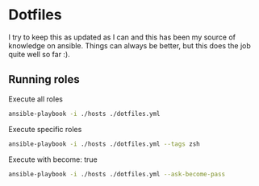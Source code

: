 # Dotfiles

I try to keep this as updated as I can and this has been my source of knowledge
on ansible.
Things can always be better, but this does the job quite well so far :).

## Running roles

Execute all roles

```bash
ansible-playbook -i ./hosts ./dotfiles.yml
```

Execute specific roles

```bash
ansible-playbook -i ./hosts ./dotfiles.yml --tags zsh
```

Execute with become: true

```bash
ansible-playbook -i ./hosts ./dotfiles.yml --ask-become-pass
```

